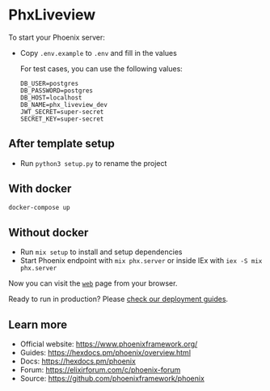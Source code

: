 # PhxLiveview

To start your Phoenix server:

- Copy `.env.example` to `.env` and fill in the values

  For test cases, you can use the following values:

  ```.env
  DB_USER=postgres
  DB_PASSWORD=postgres
  DB_HOST=localhost
  DB_NAME=phx_liveview_dev
  JWT_SECRET=super-secret
  SECRET_KEY=super-secret
  ```

## After template setup

- Run `python3 setup.py` to rename the project

## With docker

```sh
docker-compose up
```

## Without docker

- Run `mix setup` to install and setup dependencies
- Start Phoenix endpoint with `mix phx.server` or inside IEx with `iex -S mix phx.server`

Now you can visit the [`web`](http://localhost:4000/) page from your browser.

Ready to run in production? Please [check our deployment guides](https://hexdocs.pm/phoenix/deployment.html).

## Learn more

- Official website: <https://www.phoenixframework.org/>
- Guides: <https://hexdocs.pm/phoenix/overview.html>
- Docs: <https://hexdocs.pm/phoenix>
- Forum: <https://elixirforum.com/c/phoenix-forum>
- Source: <https://github.com/phoenixframework/phoenix>
